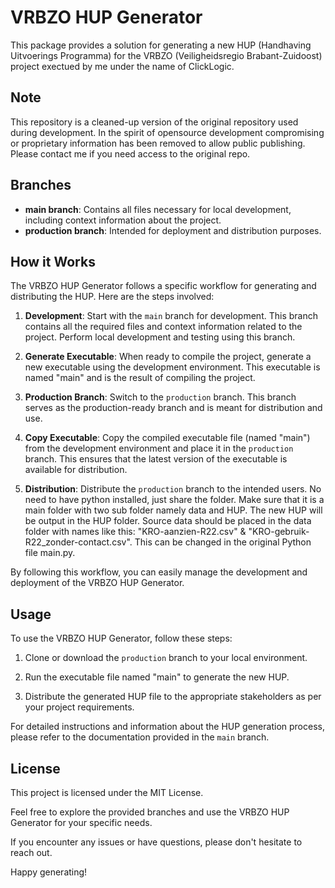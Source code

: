 # VRBZO HUP Generator

This package provides a solution for generating a new HUP (Handhaving Uitvoerings Programma) for the VRBZO (Veiligheidsregio Brabant-Zuidoost) project exectued by me under the name of ClickLogic.

## Note
This repository is a cleaned-up version of the original repository used during development. In the spirit of opensource development compromising or proprietary information has been removed to allow public publishing. Please contact me if you need access to the original repo. 

## Branches

- **main branch**: Contains all files necessary for local development, including context information about the project.
- **production branch**: Intended for deployment and distribution purposes.

## How it Works

The VRBZO HUP Generator follows a specific workflow for generating and distributing the HUP. Here are the steps involved:

1. **Development**: Start with the `main` branch for development. This branch contains all the required files and context information related to the project. Perform local development and testing using this branch.

2. **Generate Executable**: When ready to compile the project, generate a new executable using the development environment. This executable is named "main" and is the result of compiling the project.

3. **Production Branch**: Switch to the `production` branch. This branch serves as the production-ready branch and is meant for distribution and use.

4. **Copy Executable**: Copy the compiled executable file (named "main") from the development environment and place it in the `production` branch. This ensures that the latest version of the executable is available for distribution.

5. **Distribution**: Distribute the `production` branch to the intended users. No need to have python installed, just share the folder. Make sure that it is a main folder with two sub folder namely data and HUP. The new HUP will be output in the HUP folder. Source data should be placed in the data folder with names like this: "KRO-aanzien-R22.csv" & "KRO-gebruik-R22_zonder-contact.csv". This can be changed in the original Python file main.py. 

By following this workflow, you can easily manage the development and deployment of the VRBZO HUP Generator.

## Usage

To use the VRBZO HUP Generator, follow these steps:

1. Clone or download the `production` branch to your local environment.

2. Run the executable file named "main" to generate the new HUP.

3. Distribute the generated HUP file to the appropriate stakeholders as per your project requirements.

For detailed instructions and information about the HUP generation process, please refer to the documentation provided in the `main` branch.

## License

This project is licensed under the MIT License.

Feel free to explore the provided branches and use the VRBZO HUP Generator for your specific needs.

If you encounter any issues or have questions, please don't hesitate to reach out.

Happy generating!
